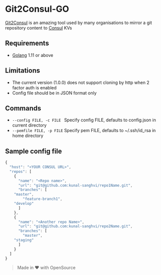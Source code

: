 # Git2Consul-GO

[Git2Consul](https://github.com/breser/git2consul) is an amazing tool used by many organisations to mirror a git repository content to [Consul](http://www.consul.io/) KVs

## Requirements
* [Golang](https://golang.org/doc/install) 1.11 or above

## Limitations
* The current version (1.0.0) does not support cloning by http when 2 factor auth is enabled
* Config file should be in JSON format only

## Commands
* `--config FILE, -c FILE `  Specify config FILE, defaults to config.json in current directory
* `--pemfile FILE, -p FILE`  Specify pem FILE, defaults to ~/.ssh/id_rsa in home directory

## Sample config file
```javascript
{
  "host": "<YOUR CONSUL URL>",
  "repos": [
    {
      "name": "<Repo name>",
      "url": "git@github.com:kunal-sanghvi/repo1Name.git",
      "branches": [
	"master",
        "feature-branch1",
	"develop"
      ]
    },
    {
      "name": "<Another repo Name>",
      "url": "git@github.com:kunal-sanghvi/repo2Name.git",
      "branches": [
        "master",
	"staging"
      ]
    }
  ]
}
```

> Made in :heart: with OpenSource